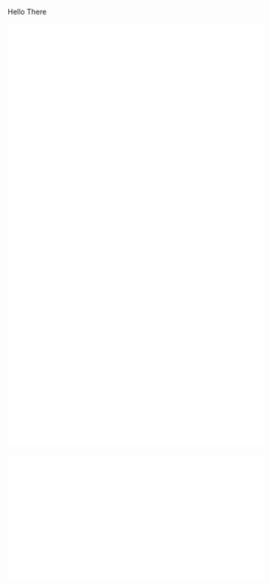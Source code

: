 Hello There

[<img alt="🦑" src="https://github.com/shnkreddy98/shnkreddy98/blob/main/metrics.svg">](https://github.com/shnkreddy98/metrics)

[<img alt="🦑" src="https://github.com/shnkreddy98/shnkreddy98/blob/main/metrics.additional.svg">](https://github.com/shnkreddy98/metrics.additional.svg)
